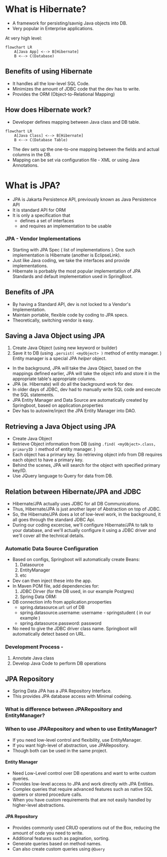 # What is Hibernate? 
* A framework for persisting/savnig Java objects into DB.
* Very popular in Enterprise applications.

At very high level:
```mermaid
flowchart LR
    A[Java App] <--> B[Hibernate]
    B <--> C(Database)
```

## Benefits of using Hibernate
* It handles all the low-level SQL Code.
* Minimizes the amount of JDBC code that the dev has to write.
* Provides the ORM (Object-to-Relational Mapping)

## How does Hibernate work?
* Developer defines mapping between Java class and DB table.
```mermaid
flowchart LR
    A[Java Class] <--> B[Hibernate]
    B <--> C(Database Table)
```
* The dev sets up the one-to-one mapping between the fields and actual columns in the DB.
* Mapping can be set via configuration file - XML or using Java Annotations.

# What is JPA?
* JPA is Jakarta Persistence API, previously known as Java Persistence API
* It is standard API for ORM
* It is only a specification that 
  * defines a set of interfaces
  * and requires an implementation to be usable

### JPA - Vendor Implementations
* Starting with JPA Spec ( list of implementations ). One such implementation is Hibernate (another is EclipseLink).
* Just like Java coding, we take the interfaces and provide implementations. 
* Hibernate is porbably the most popular implementation of JPA Standards and default implementation used in SpringBoot.

## Benefits of JPA
* By having a Standard API, dev is not locked to a Vendor's Implementation.
* Maintain portable, flexible code by coding to JPA specs.
* Theoretically, switching vendor is easy.

## Saving a Java Object using JPA
1. Create Java Object (using new keyword or builder)
2. Save it to DB (using `.persist( <myObject> )` method of entity manager. )
Entity manager is a special JPA _helper_ object.
* In the background, JPA will take the Java Object, based on the mappings defined earlier, JPA will take the object info and store it in the appropriate table's appropriate columns.
* JPA (ie. Hibernate) will do all the background work for dev.
* In older days of JDBC, dev had to manually write SQL code and execute the SQL statements.
* JPA Entity Manager and Data Source are automatically created by Springboot, based on application.properties
* Dev has to autowire/inject the JPA Entity Manager into DAO.

## Retrieving a Java Object using JPA
* Create Java Object
* Retrieve Object information from DB (using `.find( <myObject>.class, primaryID )` method of entity manager. )
* Each object has a primary key. So retrieving object info from DB requires each object to have a primary key.
* Behind the scenes, JPA will search for the object with specified primary key/ID.
* Use JQuery language to Query for data from DB. 


## Relation between Hibernate/JPA and JDBC
* Hibernate/JPA actually uses JDBC for all DB Communications.
* Thus, Hibernate/JPA is just another layer of Abstraction on top of JDBC.
* So, the Hibernate/JPA does a lot of low-level work, in the background, it all goes through the standard JDBC Api.
* During our coding excercise, we'll configure Hibernate/JPA to talk to your database, and we'll actually configure it using a JDBC driver and we'll cover all the technical details.


### Automatic Data Source Configuration
* Based on configs, Springboot will automatically create Beans:
  1. Datasource
  2. EntityManager
  3. etc
* Dev can then inject these into the app.
* In Maven POM file, add dependencies for:
  1. JDBC Dirver (for the DB used, in our example Postgres)
  2. Spring Data ORM: 
* DB connection info from application.prooperties
  * spring.datasource.url: url of DB
  * spring.datasource.username: username - springstudent ( in our example )
  * spring.datasource.password: password
* No need to give the JDBC driver class name. Springboot will automatically detect based on URL.


### Development Process - 
1. Annotate Java class
2. Develop Java Code to perform DB operations

## JPA Repository 
* Spring Data JPA has a JPA Repository Interface.
* This provides JPA database access with Minimal codeing.

### What is difference between JPARepository and EntityManager?

### When to use JPARepository and when to use EntityManager?
* If you need low-level control and flexibility, use EntityManager.
* If you want high-level of abstraction, use JPARepository.
* Though both can be used in the same project.

#### Entity Manager
* Need Low-Level control over DB operations and want to write custom queries.
* Provides low-level access to JPA and work directly with JPA Entities.
* Complex queries that require advanced features such as native SQL queiers or stored procedure calls.
* When you have custom requirements that are not easily handled by higher-level abstractions.

#### JPA Repository
* Provides commonly used CRUD operations out of the Box, reducing the amount of code you need to write.
* Additional features such as pagination, sorting.
* Generate queries based on method names.
* Can also create custom queries using `@Query`


